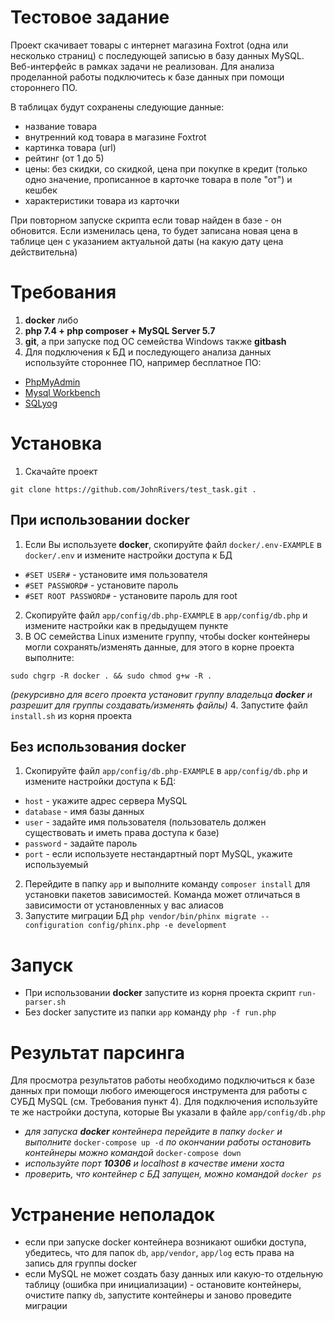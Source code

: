 # Тестовое задание

Проект скачивает товары с интернет магазина Foxtrot (одна или несколько страниц) с последующей записью в базу данных MySQL. Веб-интерфейс в рамках задачи не реализован. Для анализа проделанной работы подключитесь к базе данных при помощи стороннего ПО.

В таблицах будут сохранены следующие данные:
- название товара
- внутренний код товара в магазине Foxtrot
- картинка товара (url)
- рейтинг (от 1 до 5)
- цены: без скидки, со скидкой, цена при покупке в кредит (только одно значение, прописанное в карточке товара в поле "от") и кешбек
- характеристики товара из карточки

При повторном запуске скрипта если товар найден в базе - он обновится. Если изменилась цена, то будет записана новая цена в таблице цен с указанием актуальной даты (на какую дату цена действительна)

# Требования
1. **docker** либо
2. **php 7.4 + php composer + MySQL Server 5.7**
3. **git**, а при запуске под ОС семейства Windows также **gitbash**
4. Для подключения к БД и последующего анализа данных используйте стороннее ПО, например бесплатное ПО:
  - [PhpMyAdmin](https://www.phpmyadmin.net/)
  - [Mysql Workbench](https://www.mysql.com/products/workbench/)
  - [SQLyog](https://github.com/webyog/sqlyog-community/wiki/Downloads)

# Установка
1. Скачайте проект

`git clone https://github.com/JohnRivers/test_task.git .`

## При использовании docker
1. Если Вы используете **docker**, скопируйте файл `docker/.env-EXAMPLE` в `docker/.env` и измените настройки доступа к БД
  - `#SET USER#` - установите имя пользователя
  - `#SET PASSWORD#` - установите пароль
  - `#SET ROOT PASSWORD#` - установите пароль для root
2. Скопируйте файл `app/config/db.php-EXAMPLE` в `app/config/db.php` и измените настройки как в предыдущем пункте
3. В ОС семейства Linux измените группу, чтобы docker контейнеры могли сохранять/изменять данные, для этого в корне проекта выполните:

`sudo chgrp -R docker . && sudo chmod g+w -R .`

*(рекурсивно для всего проекта установит группу владельца **docker** и разрешит для группы создавать/изменять файлы)*
4. Запустите файл `install.sh` из корня проекта

## Без использования docker
1. Скопируйте файл `app/config/db.php-EXAMPLE` в `app/config/db.php` и измените настройки доступа к БД:
  - `host` - укажите адрес сервера MySQL
  - `database` - имя базы данных
  - `user` - задайте имя пользователя (пользователь должен существовать и иметь права доступа к базе)
  - `password` - задайте пароль
  - `port` - если используете нестандартный порт MySQL, укажите используемый
2. Перейдите в папку `app` и выполните команду `composer install` для установки пакетов зависимостей. Команда может отличаться в зависимости от установленных у вас алиасов
3. Запустите миграции БД
  `php vendor/bin/phinx migrate --configuration config/phinx.php -e development`

# Запуск
- При использовании **docker** запустите из корня проекта скрипт `run-parser.sh`
- Без docker запустите из папки `app` команду `php -f run.php`

# Результат парсинга
Для просмотра результатов работы необходимо подключиться к базе данных при помощи любого имеющегося инструмента для работы с СУБД MySQL (см. Требования пункт 4). Для подключения используйте те же настройки доступа, которые Вы указали в файле `app/config/db.php`

- *для запуска **docker** контейнера перейдите в папку `docker`  и выполните*
`docker-compose up -d`
*по окончании работы остановить контейнеры можно командой*
`docker-compose down`
- *используйте порт **10306** и localhost в качестве имени хоста*
- *проверить, что контейнер с БД запущен,  можно командой `docker ps`*

# Устранение неполадок
- если при запуске docker контейнера возникают ошибки доступа, убедитесь, что для папок `db`, `app/vendor`, `app/log` есть права на запись для группы docker
- если MySQL не может создать базу данных или какую-то отдельную таблицу (ошибка при инициализации) - остановите контейнеры, очистите папку `db`, запустите контейнеры и заново проведите миграции